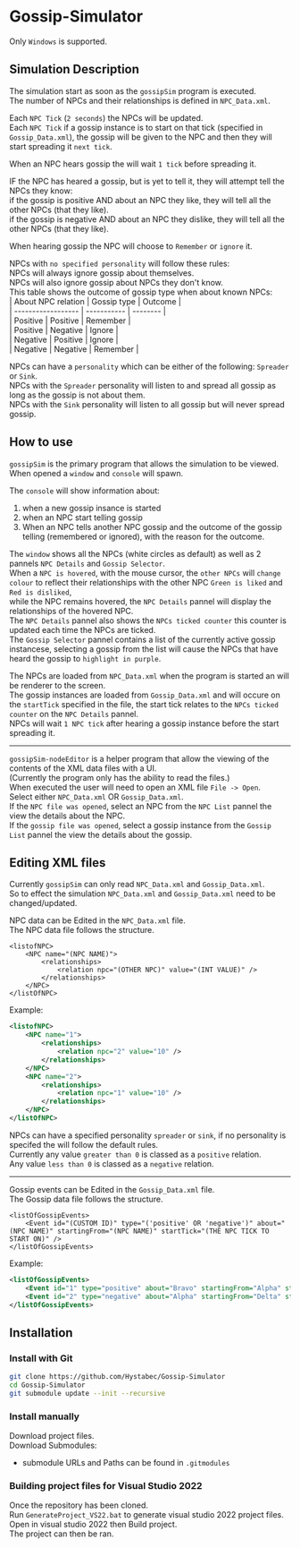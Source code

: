 # Gossip-Simulator

Only `Windows` is supported.  

## Simulation Description
The simulation start as soon as the `gossipSim` program is executed.  
The number of NPCs and their relationships is defined in `NPC_Data.xml`.  

Each `NPC Tick` (`2 seconds`) the NPCs will be updated.  
Each `NPC Tick` if a gossip instance is to start on that tick (specified in `Gossip_Data.xml`), the gossip will be given to the NPC and then they will start spreading it `next tick`.  

When an NPC hears gossip the will wait `1 tick` before spreading it.  

IF the NPC has heared a gossip, but is yet to tell it, they will attempt tell the NPCs they know:  
if the gossip is positive AND about an NPC they like, they will tell all the other NPCs (that they like).  
if the gossip is negative AND about an NPC they dislike, they will tell all the other NPCs (that they like).  

When hearing gossip the NPC will choose to `Remember` or `ignore` it.  

NPCs with `no specified personality` will follow these rules:  
NPCs will always ignore gossip about themselves.  
NPCs will also ignore gossip about NPCs they don't know.  
This table shows the outcome of gossip type when about known NPCs:  
| About NPC relation | Gossip type | Outcome  |  
| ------------------ | ----------- | -------- |  
| Positive           | Positive    | Remember |  
| Positive           | Negative    | Ignore   |  
| Negative           | Positive    | Ignore   |  
| Negative           | Negative    | Remember |  

NPCs can have a `personality` which can be either of the following: `Spreader` or `Sink`.  
NPCs with the `Spreader` personality will listen to and spread all gossip as long as the gossip is not about them.  
NPCs with the `Sink` personality will listen to all gossip but will never spread gossip.  


## How to use
`gossipSim` is the primary program that allows the simulation to be viewed.  
When opened a `window` and `console` will spawn.  

The `console` will show information about: 
1. when a new gossip insance is started
2. when an NPC start telling gossip
3. When an NPC tells another NPC gossip and the outcome of the gossip telling (remembered or ignored), with the reason for the outcome.  

The `window` shows all the NPCs (white circles as default) as well as 2 pannels `NPC Details` and `Gossip Selector`.  
When a `NPC is hovered`, with the mouse cursor, the `other NPCs` will `change colour` to reflect their relationships with the other NPC `Green is liked` and `Red is disliked`,  
while the NPC remains hovered, the `NPC Details` pannel will display the relationships of the hovered NPC.  
The `NPC Details` pannel also shows the `NPCs ticked counter` this counter is updated each time the NPCs are ticked.  
The `Gossip Selector` pannel contains a list of the currently active gossip instancese, selecting a gossip from the list will cause the NPCs that have heard the gossip to `highlight in purple`.  

The NPCs are loaded from `NPC_Data.xml` when the program is started an will be renderer to the screen.  
The gossip instances are loaded from `Gossip_Data.xml` and will occure on the `startTick` specified in the file, the start tick relates to the `NPCs ticked counter` on the `NPC Details` pannel.  
NPCs will wait `1 NPC tick` after hearing a gossip instance before the start spreading it.  

-----

`gossipSim-nodeEditor` is a helper program that allow the viewing of the contents of the XML data files with a UI.  
(Currently the program only has the ability to read the files.)  
When executed the user will need to open an XML file `File -> Open`.  
Select either `NPC_Data.xml` OR `Gossip_Data.xml`.  
If the `NPC file was opened`, select an NPC from the `NPC List` pannel the view the details about the NPC.  
If the `gossip file was opened`, select a gossip instance from the `Gossip List` pannel the view the details about the gossip.  


## Editing XML files
Currently `gossipSim` can only read `NPC_Data.xml` and `Gossip_Data.xml`.  
So to effect the simulation `NPC_Data.xml` and `Gossip_Data.xml` need to be changed/updated.  

NPC data can be Edited in the `NPC_Data.xml` file.  
The NPC data file follows the structure.  
```
<listofNPC>
    <NPC name="(NPC NAME)">
        <relationships>
            <relation npc="(OTHER NPC)" value="(INT VALUE)" />
        </relationships>
    </NPC>
</listOfNPC>
```
Example:  
```xml
<listofNPC>
    <NPC name="1">
        <relationships>
            <relation npc="2" value="10" />
        </relationships>
    </NPC>
    <NPC name="2">
        <relationships>
            <relation npc="1" value="10" />
        </relationships>
    </NPC>
</listOfNPC>
```
NPCs can have a specified personality `spreader` or `sink`, if no personality is specifed the will follow the default rules.  
Currently any value `greater than 0` is classed as a `positive` relation.  
Any value `less than 0` is classed as a `negative` relation.  

---

Gossip events can be Edited in the `Gossip_Data.xml` file.  
The Gossip data file follows the structure.  
```
<listOfGossipEvents>
	<Event id="(CUSTOM ID)" type="('positive' OR 'negative')" about="(NPC NAME)" startingFrom="(NPC NAME)" startTick="(THE NPC TICK TO START ON)" />
</listOfGossipEvents>
```
Example:  
```xml
<listOfGossipEvents>
	<Event id="1" type="positive" about="Bravo" startingFrom="Alpha" startTick="0" />
	<Event id="2" type="negative" about="Alpha" startingFrom="Delta" startTick="10" />
</listOfGossipEvents>
```


## Installation

### Install with Git
```bash
git clone https://github.com/Hystabec/Gossip-Simulator
cd Gossip-Simulator
git submodule update --init --recursive
```

### Install manually
Download project files.  
Download Submodules:
- submodule URLs and Paths can be found in `.gitmodules`

### Building project files for Visual Studio 2022
Once the repository has been cloned.  
Run `GenerateProject_VS22.bat` to generate visual studio 2022 project files.  
Open in visual studio 2022 then Build project.  
The project can then be ran.